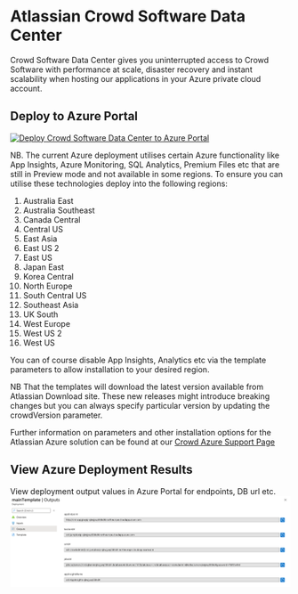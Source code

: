 # Atlassian Crowd Software Data Center

Crowd Software Data Center gives you uninterrupted access to Crowd Software with performance at scale, disaster recovery and instant scalability when hosting our applications in your Azure private cloud account.

## Deploy to Azure Portal

[![Deploy Crowd Software Data Center to Azure Portal](https://azuredeploy.net/deploybutton.png)](https://portal.azure.com/#create/Microsoft.Template/uri/https%3A%2F%2Fbitbucket.org%2Fatlassian%2Fatlassian-azure-deployment%2Fraw%2Fmaster%2Fcrowd%2FmainTemplate.json)

NB. The current Azure deployment utilises certain Azure functionality like App Insights, Azure Monitoring, SQL Analytics, Premium Files etc that are still in Preview mode and not available in some regions. To ensure you can utilise these technologies deploy into the following regions:  

1. Australia East
2. Australia Southeast
3. Canada Central
4. Central US
5. East Asia
6. East US 2
7. East US
8. Japan East
9. Korea Central
10. North Europe
11. South Central US
12. Southeast Asia
13. UK South
14. West Europe
15. West US 2
16. West US

You can of course disable App Insights, Analytics etc via the template parameters to allow installation to your desired region.  

NB That the templates will download the latest version available from Atlassian Download site. These new releases might introduce breaking changes but you can always specify particular version by updating the crowdVersion parameter.  

Further information on parameters and other installation options for the Atlassian Azure solution can be found at our [Crowd Azure Support Page](https://confluence.atlassian.com/adminjiraserver075/getting-started-with-jira-data-center-on-azure-937183335.html)  

## View Azure Deployment Results

View deployment output values in Azure Portal for endpoints, DB url etc.  
![alt text](images/CrowdDeploymentResults.png "Crowd Deployment Results")

